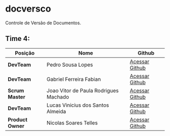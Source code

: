 # docversco
Controle de Versão de Documentos.


## Time 4:

Posição | Nome | Github
------------ | ------------ | -------------
**DevTeam** | Pedro Sousa Lopes | [Acessar Github](https://github.com/PedroSousaLopes)
**DevTeam**  | Gabriel Ferreira Fabian | [Acessar Github](https://github.com/gabriel-fabian)
**Scrum Master**  | Joao Vitor de Paula Rodrigues Machado | [Acessar Github](https://github.com/Joaoom9596)
**DevTeam**  | Lucas Vinicius dos Santos Almeida| [Acessar Github](https://github.com/lucasvns)
**Product Owner** | Nicolas Soares Telles | [Acessar Github](https://github.com/nicolastelles)
